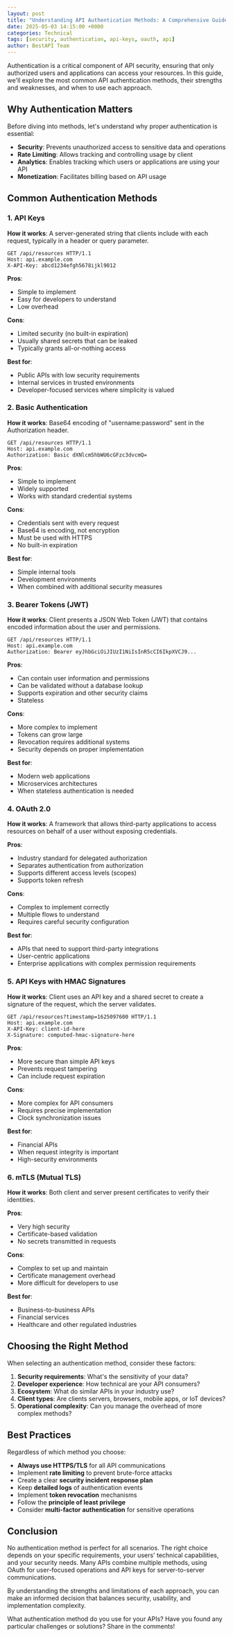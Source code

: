 ```yaml
---
layout: post
title: "Understanding API Authentication Methods: A Comprehensive Guide"
date: 2025-05-03 14:15:00 +0000
categories: Technical
tags: [security, authentication, api-keys, oauth, api]
author: BestAPI Team
---
```


Authentication is a critical component of API security, ensuring that only authorized users and applications can access your resources. In this guide, we'll explore the most common API authentication methods, their strengths and weaknesses, and when to use each approach.

## Why Authentication Matters

Before diving into methods, let's understand why proper authentication is essential:

- **Security**: Prevents unauthorized access to sensitive data and operations
- **Rate Limiting**: Allows tracking and controlling usage by client
- **Analytics**: Enables tracking which users or applications are using your API
- **Monetization**: Facilitates billing based on API usage

## Common Authentication Methods

### 1. API Keys

**How it works**: A server-generated string that clients include with each request, typically in a header or query parameter.

```http
GET /api/resources HTTP/1.1
Host: api.example.com
X-API-Key: abcd1234efgh5678ijkl9012
```

**Pros**:
- Simple to implement
- Easy for developers to understand
- Low overhead

**Cons**:
- Limited security (no built-in expiration)
- Usually shared secrets that can be leaked
- Typically grants all-or-nothing access

**Best for**:
- Public APIs with low security requirements
- Internal services in trusted environments
- Developer-focused services where simplicity is valued

### 2. Basic Authentication

**How it works**: Base64 encoding of "username:password" sent in the Authorization header.

```http
GET /api/resources HTTP/1.1
Host: api.example.com
Authorization: Basic dXNlcm5hbWU6cGFzc3dvcmQ=
```

**Pros**:
- Simple to implement
- Widely supported
- Works with standard credential systems

**Cons**:
- Credentials sent with every request
- Base64 is encoding, not encryption
- Must be used with HTTPS
- No built-in expiration

**Best for**:
- Simple internal tools
- Development environments
- When combined with additional security measures

### 3. Bearer Tokens (JWT)

**How it works**: Client presents a JSON Web Token (JWT) that contains encoded information about the user and permissions.

```http
GET /api/resources HTTP/1.1
Host: api.example.com
Authorization: Bearer eyJhbGciOiJIUzI1NiIsInR5cCI6IkpXVCJ9...
```

**Pros**:
- Can contain user information and permissions
- Can be validated without a database lookup
- Supports expiration and other security claims
- Stateless

**Cons**:
- More complex to implement
- Tokens can grow large
- Revocation requires additional systems
- Security depends on proper implementation

**Best for**:
- Modern web applications
- Microservices architectures
- When stateless authentication is needed

### 4. OAuth 2.0

**How it works**: A framework that allows third-party applications to access resources on behalf of a user without exposing credentials.

**Pros**:
- Industry standard for delegated authorization
- Separates authentication from authorization
- Supports different access levels (scopes)
- Supports token refresh

**Cons**:
- Complex to implement correctly
- Multiple flows to understand
- Requires careful security configuration

**Best for**:
- APIs that need to support third-party integrations
- User-centric applications
- Enterprise applications with complex permission requirements

### 5. API Keys with HMAC Signatures

**How it works**: Client uses an API key and a shared secret to create a signature of the request, which the server validates.

```http
GET /api/resources?timestamp=1625097600 HTTP/1.1
Host: api.example.com
X-API-Key: client-id-here
X-Signature: computed-hmac-signature-here
```

**Pros**:
- More secure than simple API keys
- Prevents request tampering
- Can include request expiration

**Cons**:
- More complex for API consumers
- Requires precise implementation
- Clock synchronization issues

**Best for**:
- Financial APIs
- When request integrity is important
- High-security environments

### 6. mTLS (Mutual TLS)

**How it works**: Both client and server present certificates to verify their identities.

**Pros**:
- Very high security
- Certificate-based validation
- No secrets transmitted in requests

**Cons**:
- Complex to set up and maintain
- Certificate management overhead
- More difficult for developers to use

**Best for**:
- Business-to-business APIs
- Financial services
- Healthcare and other regulated industries

## Choosing the Right Method

When selecting an authentication method, consider these factors:

1. **Security requirements**: What's the sensitivity of your data?
2. **Developer experience**: How technical are your API consumers?
3. **Ecosystem**: What do similar APIs in your industry use?
4. **Client types**: Are clients servers, browsers, mobile apps, or IoT devices?
5. **Operational complexity**: Can you manage the overhead of more complex methods?

## Best Practices

Regardless of which method you choose:

- **Always use HTTPS/TLS** for all API communications
- Implement **rate limiting** to prevent brute-force attacks
- Create a clear **security incident response plan**
- Keep **detailed logs** of authentication events
- Implement **token revocation** mechanisms
- Follow the **principle of least privilege**
- Consider **multi-factor authentication** for sensitive operations

## Conclusion

No authentication method is perfect for all scenarios. The right choice depends on your specific requirements, your users' technical capabilities, and your security needs. Many APIs combine multiple methods, using OAuth for user-focused operations and API keys for server-to-server communications.

By understanding the strengths and limitations of each approach, you can make an informed decision that balances security, usability, and implementation complexity.

What authentication method do you use for your APIs? Have you found any particular challenges or solutions? Share in the comments!